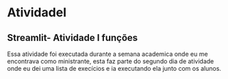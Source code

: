 # AtividadeI
Streamlit- Atividade I funções
----
Essa atividade foi executada durante a semana academica onde eu me encontrava como ministrante, esta faz parte do segundo dia de atividade onde eu dei uma lista de execícios e ia executando ela junto com os alunos.
